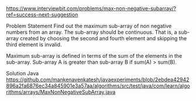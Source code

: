 https://www.interviewbit.com/problems/max-non-negative-subarray/?ref=success-next-suggestion

Problem Statement
Find out the maximum sub-array of non negative numbers from an array.
The sub-array should be continuous. That is, a sub-array created by choosing the second and fourth element and skipping the third element is invalid.

Maximum sub-array is defined in terms of the sum of the elements in the sub-array. Sub-array A is greater than sub-array B if sum(A) > sum(B).



Solution
Java
https://github.com/mankenavenkatesh/javaexperiments/blob/2ebdea42942896a2fa6876ec34a845901e3a57aa/algorithms/src/test/java/com/learn/algorithms/arrays/MaxNonNegativeSubArray.java



